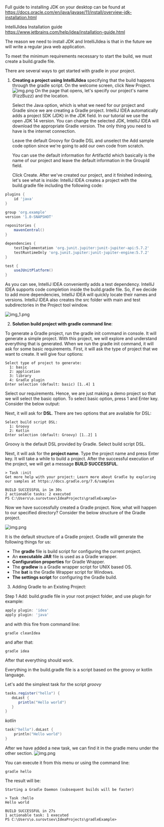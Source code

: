 Full guide to installing JDK on your desktop can be found
at https://docs.oracle.com/en/java/javase/11/install/overview-jdk-installation.html

IntelliJIdea Installation guide https://www.jetbrains.com/help/idea/installation-guide.html

The reason we need to install JDK and IntelliJIdea is that in the future we will write a regular java web application.

To meet the minimum requirements necessary to start the build, we must create a build.gradle file.


There are several ways to get started with gradle in your project.

1) **Creating a project using IntelliJIdea** specifying that the build happens through the gradle script.
   On the welcome screen, click New Project. ![img.png](img/Creating_project_using_IntelliJIdea.png) On the page that
   opens, let's specify our project's
   name (FizzBuzz) and the location. 
   
   Select the Java option, which is what we need for our project and Gradle
   since we are creating a Gradle project. IntelliJ IDEA automatically adds a project SDK (JDK) in the JDK field. In our
   tutorial we use the open JDK 14 version. You can change the selected JDK, IntelliJ IDEA will download the appropriate
   Gradle version. The only thing you need to have is the internet connection. 
   
   Leave the default Groovy for Gradle
   DSL and unselect the Add sample code option since we're going to add our own code from scratch. 
   
   You can use the default information for ArtifactId which basically is the name of our project and leave the default
   information in the GroupId field. 

   Click Create. After we've created our project, and it finished indexing, let's see
   what is inside:
   IntelliJ IDEA creates a project with the build.gradle file including the following code:

```groovy
plugins {
    id 'java'
}

group 'org.example'
version '1.0-SNAPSHOT'

repositories {
    mavenCentral()
}

dependencies {
    testImplementation 'org.junit.jupiter:junit-jupiter-api:5.7.2'
    testRuntimeOnly 'org.junit.jupiter:junit-jupiter-engine:5.7.2'
}

test {
    useJUnitPlatform()
}
```

As you can see, IntelliJ IDEA conveniently adds a test dependency. IntelliJ IDEA supports code completion inside the
build.gradle file. So, if we decide to add more dependencies, IntelliJ IDEA will quickly locate their names and
versions. IntelliJ IDEA also creates the src folder with main and test subdirectories in the Project tool window.

![img_1.png](img/projectStructure.png)

2) **Solution build project with gradle command line**:

To generate a Gradle project, run the gradle init command in console. It will generate a simple project. With this project, we will
explore and understand everything that is generated. When we run the gradle init command, it will ask for some basic
requirements. First, it will ask the type of project that we want to create. It will give four options:

```shell
Select type of project to generate:
  1: basic
  2: application
  3: library
  4: Gradle plugin
Enter selection (default: basic) [1..4] 1
```

Select our requirements. Hence, we are just making a demo project so that we will select the basic option. To select
basic option, press 1 and Enter key. Consider the below output:

Next, it will ask for **DSL**. There are two options that are available for DSL:

```shell
Select build script DSL:
  1: Groovy
  2: Kotlin
Enter selection (default: Groovy) [1..2] 1
```

Groovy is the default DSL provided by Gradle. Select build script DSL.

Next, it will ask for the **project name**. Type the project name and press Enter key. It will take a while to build a
project. After the successful execution of the project, we will get a message **BUILD SUCCESSFUL**.
```shell
> Task :init
Get more help with your project: Learn more about Gradle by exploring our samples at https://docs.gradle.org/7.6/samples

BUILD SUCCESSFUL in 1m 30s
2 actionable tasks: 2 executed
PS C:\Users\o.surovtsev\IdeaProjects\gradleExample>
```

Now we have successfully created a Gradle project. Now, what will happen to our specified directory? Consider the below
structure of the Gradle project.

![img.png](img/projectStructure2.png)


It is the default structure of a Gradle project. Gradle will generate the following things for us:

- The **gradle** file is build script for configuring the current project.
- An **executable JAR** file is used as a Gradle wrapper. 
- **Configuration properties** for Gradle Wrapper. 
- The **gradlew** is a Gradle wrapper script for UNIX based OS.
- The **bat** is the Gradle Wrapper script for Windows.
- **The settings script** for configuring the Gradle build.

3) Adding Gradle to an Existing Project:

Step 1 Add: build.gradle file in your root project folder, and use plugin for example:
```groovy
apply plugin: 'idea'
apply plugin: 'java'
```

and with this fire from command line:

```shell
gradle cleanIdea 
```

and after that:
```shell
gradle idea
```
After that everything should work.

Everything in the build.gradle file is a script based on the groovy or kotlin language.

Let's add the simplest task for the script
_groovy_
```groovy
tasks.register("hello") {
   doLast {
      println("Hello world")
   }
}
```
_kotlin_
```kotlin
task("hello").doLast {
    println("Hello world")
}
```

After we have added a new task, we can find it in the gradle menu under the other section.
![img.png](gradleMenu1.png)

You can execute it from this menu or using the command line:
```shell
gradle hello
```

The result will be:
```shell
Starting a Gradle Daemon (subsequent builds will be faster)

> Task :hello
Hello world

BUILD SUCCESSFUL in 27s
1 actionable task: 1 executed
PS C:\Users\o.surovtsev\IdeaProjects\gradleExample>
```